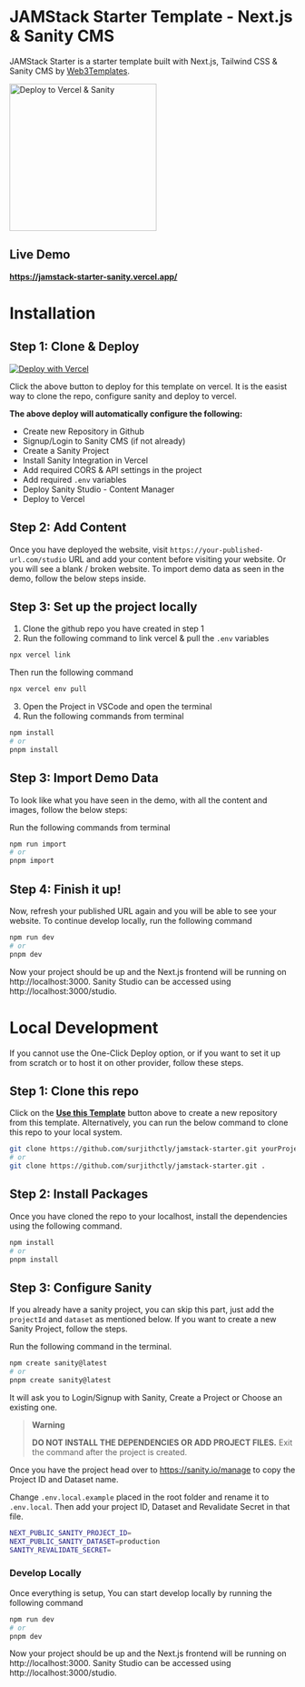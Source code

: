 # JAMStack Starter Template - Next.js & Sanity CMS

JAMStack Starter is a starter template built with Next.js, Tailwind CSS & Sanity CMS by [Web3Templates](https://web3templates.com/).

<a href="https://vercel.com/new/clone?demo-title=JAMStack%20Starter&demo-description=Starter%20template%20built%20with%20Next.js%2013%20and%20Sanity%20CMS%20v3%20&%20%20Tailwind%20CSS.&demo-url=https://jamstack-starter-sanity.vercel.app/&demo-image=https://user-images.githubusercontent.com/1884712/209567303-4ed1ec44-5c37-4f33-a6c0-410187186cde.png&project-name=Jamstack%20Starter&repository-name=jamstack-website&repository-url=https://github.com/surjithctly/jamstack-starter&integration-ids=oac_hb2LITYajhRQ0i4QznmKH7gx">
<img width="259" alt="Deploy to Vercel & Sanity" src="https://user-images.githubusercontent.com/1884712/169833532-1007b9aa-1456-4386-9526-7b5b46b094ed.png">
</a>

## Live Demo

**https://jamstack-starter-sanity.vercel.app/**

# Installation

## Step 1: Clone & Deploy

[![Deploy with Vercel](https://vercel.com/button)](https://vercel.com/new/clone?demo-title=JAMStack%20Starter&demo-description=Starter%20template%20built%20with%20Next.js%2013%20and%20Sanity%20CMS%20v3%20&%20%20Tailwind%20CSS.&demo-url=https://jamstack-starter-sanity.vercel.app/&demo-image=https://user-images.githubusercontent.com/1884712/209567303-4ed1ec44-5c37-4f33-a6c0-410187186cde.png&project-name=Jamstack%20Starter&repository-name=jamstack-website&repository-url=https://github.com/surjithctly/jamstack-starter&integration-ids=oac_hb2LITYajhRQ0i4QznmKH7gx)

Click the above button to deploy for this template on vercel. It is the easist way to clone the repo, configure sanity and deploy to vercel.

**The above deploy will automatically configure the following:**

- Create new Repository in Github
- Signup/Login to Sanity CMS (if not already)
- Create a Sanity Project
- Install Sanity Integration in Vercel
- Add required CORS & API settings in the project
- Add required `.env` variables
- Deploy Sanity Studio - Content Manager
- Deploy to Vercel

## Step 2: Add Content

Once you have deployed the website, visit `https://your-published-url.com/studio` URL and add your content before visiting your website. Or you will see a blank / broken website. To import demo data as seen in the demo, follow the below steps inside.

## Step 3: Set up the project locally

1. Clone the github repo you have created in step 1
2. Run the following command to link vercel & pull the `.env` variables

```bash
npx vercel link
```

Then run the following command

```bash
npx vercel env pull
```

3. Open the Project in VSCode and open the terminal
4. Run the following commands from terminal

```bash
npm install
# or
pnpm install
```

## Step 3: Import Demo Data

To look like what you have seen in the demo, with all the content and images, follow the below steps:

Run the following commands from terminal

```bash
npm run import
# or
pnpm import
```

## Step 4: Finish it up!

Now, refresh your published URL again and you will be able to see your website. To continue develop locally, run the following command

```bash
npm run dev
# or
pnpm dev
```

Now your project should be up and the Next.js frontend will be running on http://localhost:3000. Sanity Studio can be accessed using http://localhost:3000/studio.

# Local Development

If you cannot use the One-Click Deploy option, or if you want to set it up from scratch or to host it on other provider, follow these steps.

## Step 1: Clone this repo

Click on the [**Use this Template**](https://github.com/surjithctly/jamstack-starter/generate) button above to create a new repository from this template. Alternatively, you can run the below command to clone this repo to your local system.

```bash
git clone https://github.com/surjithctly/jamstack-starter.git yourProjectName
# or
git clone https://github.com/surjithctly/jamstack-starter.git .
```

## Step 2: Install Packages

Once you have cloned the repo to your localhost, install the dependencies using the following command.

```bash
npm install
# or
pnpm install
```

## Step 3: Configure Sanity

If you already have a sanity project, you can skip this part, just add the `projectId` and `dataset` as mentioned below. If you want to create a new Sanity Project, follow the steps.

Run the following command in the terminal.

```bash
npm create sanity@latest
# or
pnpm create sanity@latest
```

It will ask you to Login/Signup with Sanity, Create a Project or Choose an existing one.

> **Warning**
>
> **DO NOT INSTALL THE DEPENDENCIES OR ADD PROJECT FILES.**
> Exit the command after the project is created.

Once you have the project head over to https://sanity.io/manage to copy the Project ID and Dataset name.

Change `.env.local.example` placed in the root folder and rename it to `.env.local`. Then add your project ID, Dataset and Revalidate Secret in that file.

```bash
NEXT_PUBLIC_SANITY_PROJECT_ID=
NEXT_PUBLIC_SANITY_DATASET=production
SANITY_REVALIDATE_SECRET=
```

### Develop Locally

Once everything is setup, You can start develop locally by running the following command

```bash
npm run dev
# or
pnpm dev
```

Now your project should be up and the Next.js frontend will be running on http://localhost:3000.
Sanity Studio can be accessed using http://localhost:3000/studio.

